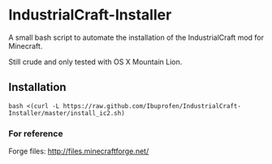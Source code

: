 IndustrialCraft-Installer
=========================

A small bash script to automate the installation of the IndustrialCraft mod for Minecraft.


Still crude and only tested with OS X Mountain Lion.


Installation
-----------

    bash <(curl -L https://raw.github.com/Ibuprofen/IndustrialCraft-Installer/master/install_ic2.sh)





### For reference

Forge files: http://files.minecraftforge.net/
